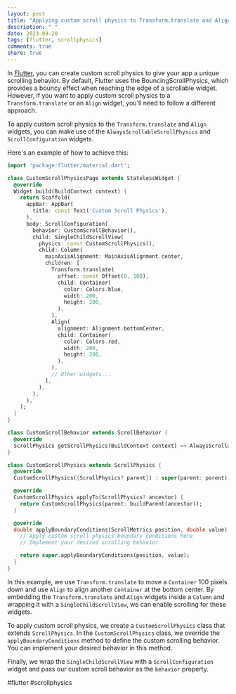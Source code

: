```yaml
---
layout: post
title: "Applying custom scroll physics to Transform.translate and Align in Flutter"
description: " "
date: 2023-09-20
tags: [flutter, scrollphysics]
comments: true
share: true
---
```


In [Flutter](https://flutter.dev/), you can create custom scroll physics to give your app a unique scrolling behavior. By default, Flutter uses the BouncingScrollPhysics, which provides a bouncy effect when reaching the edge of a scrollable widget. However, if you want to apply custom scroll physics to a `Transform.translate` or an `Align` widget, you'll need to follow a different approach.

To apply custom scroll physics to the `Transform.translate` and `Align` widgets, you can make use of the `AlwaysScrollableScrollPhysics` and `ScrollConfiguration` widgets. 

Here's an example of how to achieve this:

```dart
import 'package:flutter/material.dart';

class CustomScrollPhysicsPage extends StatelessWidget {
  @override
  Widget build(BuildContext context) {
    return Scaffold(
      appBar: AppBar(
        title: const Text('Custom Scroll Physics'),
      ),
      body: ScrollConfiguration(
        behavior: CustomScrollBehavior(),
        child: SingleChildScrollView(
          physics: const CustomScrollPhysics(),
          child: Column(
            mainAxisAlignment: MainAxisAlignment.center,
            children: [
              Transform.translate(
                offset: const Offset(0, 100),
                child: Container(
                  color: Colors.blue,
                  width: 200,
                  height: 200,
                ),
              ),
              Align(
                alignment: Alignment.bottomCenter,
                child: Container(
                  color: Colors.red,
                  width: 200,
                  height: 200,
                ),
              ),
              // Other widgets...
            ],
          ),
        ),
      ),
    );
  }
}

class CustomScrollBehavior extends ScrollBehavior {
  @override
  ScrollPhysics getScrollPhysics(BuildContext context) => AlwaysScrollableScrollPhysics();
}

class CustomScrollPhysics extends ScrollPhysics {
  @override
  CustomScrollPhysics({ScrollPhysics? parent}) : super(parent: parent);

  @override
  CustomScrollPhysics applyTo(ScrollPhysics? ancestor) {
    return CustomScrollPhysics(parent: buildParent(ancestor));
  }

  @override
  double applyBoundaryConditions(ScrollMetrics position, double value) {
    // Apply custom scroll physics boundary conditions here
    // Implement your desired scrolling behavior

    return super.applyBoundaryConditions(position, value);
  }
}
```

In this example, we use `Transform.translate` to move a `Container` 100 pixels down and use `Align` to align another `Container` at the bottom center. By embedding the `Transform.translate` and `Align` widgets inside a `Column` and wrapping it with a `SingleChildScrollView`, we can enable scrolling for these widgets.

To apply custom scroll physics, we create a `CustomScrollPhysics` class that extends `ScrollPhysics`. In the `CustomScrollPhysics` class, we override the `applyBoundaryConditions` method to define the custom scrolling behavior. You can implement your desired behavior in this method.

Finally, we wrap the `SingleChildScrollView` with a `ScrollConfiguration` widget and pass our custom scroll behavior as the `behavior` property.


#flutter #scrollphysics